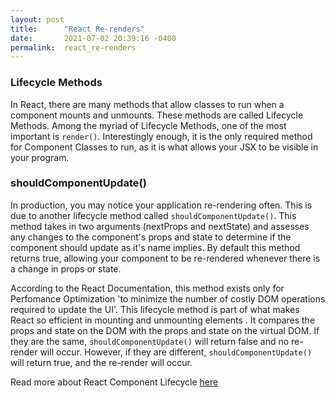 ```yaml
---
layout: post
title:      "React Re-renders"
date:       2021-07-02 20:39:16 -0400
permalink:  react_re-renders
---
```


### Lifecycle Methods
In React, there are many methods that allow classes to run when a component mounts and unmounts. These methods are called Lifecycle Methods. Among the myriad of Lifecycle Methods, one of the most important is `render()`. Interestingly enough, it is the only required method for Component Classes to run, as it is what allows your JSX to be visible in your program. 

### shouldComponentUpdate()
In production, you may notice your application re-rendering often. This is due to another lifecycle method called `shouldComponentUpdate()`. This method takes in two arguments (nextProps and nextState) and assesses any changes to the component's props and state to determine if the component should update as it's name implies. By default this method returns true, allowing your component to be re-rendered whenever there is a change in props or state.

According to the React Documentation, this method exists only for Perfomance Optimization 'to minimize the number of costly DOM operations required to update the UI'. This lifecycle method is part of what makes React so efficient in mounting and unmounting elements . It compares the props and state on the DOM with the props and state on the virtual DOM. If they are the same, `shouldComponentUpdate()` will return false and no re-render will occur. However, if they are different, `shouldComponentUpdate()` will return true, and the re-render will occur. 

Read more about React Component Lifecycle [here](https://reactjs.org/docs/react-component.html)
